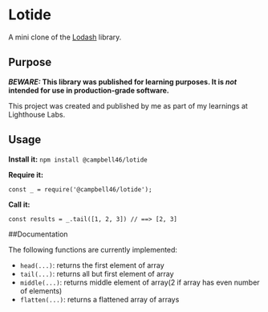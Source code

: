# Lotide

A mini clone of the [Lodash](https://lodash.com) library.

## Purpose

**_BEWARE:_ This library was published for learning purposes. It is _not_ intended for use in production-grade software.**

This project was created and published by me as part of my learnings at Lighthouse Labs.

## Usage

**Install it:**
`npm install @campbell46/lotide`

**Require it:**

`const _ = require('@campbell46/lotide');`

**Call it:**

`const results = _.tail([1, 2, 3]) // ==> [2, 3]`

##Documentation

The following functions are currently implemented:

* `head(...)`: returns the first element of array
* `tail(...)`: returns all but first element of array
* `middle(...)`: returns middle element of array(2 if array has even number of elements)
* `flatten(...)`: returns a flattened array of arrays
